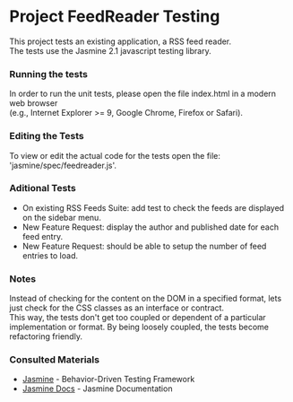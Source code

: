 # Project FeedReader Testing

This project tests an existing application, a RSS feed reader.  
The tests use the Jasmine 2.1 javascript testing library.

### Running the tests
In order to run the unit tests, please open the file index.html in a modern web browser  
(e.g., Internet Explorer >= 9, Google Chrome, Firefox or Safari).

### Editing the Tests
To view or edit the actual code for the tests open the file: 'jasmine/spec/feedreader.js'.

### Aditional Tests
* On existing RSS Feeds Suite: add test to check the feeds are displayed on the sidebar menu.
* New Feature Request: display the author and published date for each feed entry.
* New Feature Request: should be able to setup the number of feed entries to load.

### Notes
Instead of checking for the content on the DOM in a specified format, lets just check for the CSS classes as an interface or contract.  
This way, the tests don't get too coupled or dependent of a particular implementation or format. By being loosely coupled, the tests become refactoring friendly.

### Consulted Materials
* [Jasmine](http://jasmine.github.io/) - Behavior-Driven Testing Framework
* [Jasmine Docs](http://jasmine.github.io/2.1/introduction.html) - Jasmine Documentation